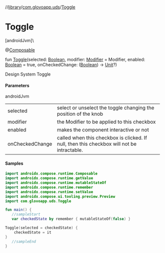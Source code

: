 //[library](../../index.md)/[com.glovoapp.uds](index.md)/[Toggle](-toggle.md)

# Toggle

[androidJvm]\

@[Composable](https://developer.android.com/reference/kotlin/androidx/compose/runtime/Composable.html)

fun [Toggle](-toggle.md)(selected: [Boolean](https://kotlinlang.org/api/latest/jvm/stdlib/kotlin/-boolean/index.html), modifier: [Modifier](https://developer.android.com/reference/kotlin/androidx/compose/ui/Modifier.html) = Modifier, enabled: [Boolean](https://kotlinlang.org/api/latest/jvm/stdlib/kotlin/-boolean/index.html) = true, onCheckedChange: ([Boolean](https://kotlinlang.org/api/latest/jvm/stdlib/kotlin/-boolean/index.html)) -&gt; [Unit](https://kotlinlang.org/api/latest/jvm/stdlib/kotlin/-unit/index.html)?)

Design System Toggle

#### Parameters

androidJvm

| | |
|---|---|
| selected | select or unselect the toggle changing the position of the knob |
| modifier | the Modifier to be applied to this checkbox |
| enabled | makes the component interactive or not |
| onCheckedChange | called when this checkbox is clicked. If null, then this checkbox will not be intractable. |

#### Samples

```kotlin
import androidx.compose.runtime.Composable
import androidx.compose.runtime.getValue
import androidx.compose.runtime.mutableStateOf
import androidx.compose.runtime.remember
import androidx.compose.runtime.setValue
import androidx.compose.ui.tooling.preview.Preview
import com.glovoapp.uds.Toggle

fun main() { 
   //sampleStart 
   var checkedState by remember { mutableStateOf(false) }

Toggle(selected = checkedState) {
    checkedState = it
} 
   //sampleEnd
}
```
